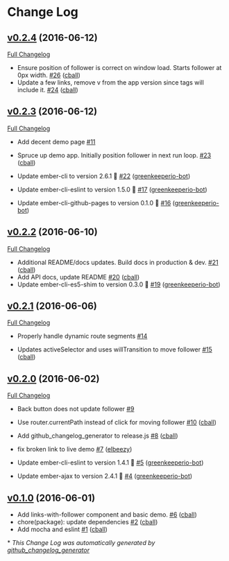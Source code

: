 # Change Log

## [v0.2.4](https://github.com/echobind/ember-links-with-follower/tree/v0.2.4) (2016-06-12)
[Full Changelog](https://github.com/echobind/ember-links-with-follower/compare/v0.2.3...v0.2.4)

- Ensure position of follower is correct on window load. Starts follower at 0px width. [\#26](https://github.com/echobind/ember-links-with-follower/pull/26) ([cball](https://github.com/cball))
- Update a few links, remove v from the app version since tags will include it. [\#24](https://github.com/echobind/ember-links-with-follower/pull/24) ([cball](https://github.com/cball))

## [v0.2.3](https://github.com/echobind/ember-links-with-follower/tree/v0.2.3) (2016-06-12)
[Full Changelog](https://github.com/echobind/ember-links-with-follower/compare/v0.2.2...v0.2.3)

- Add decent demo page [\#11](https://github.com/echobind/ember-links-with-follower/issues/11)

- Spruce up demo app. Initially position follower in next run loop. [\#23](https://github.com/echobind/ember-links-with-follower/pull/23) ([cball](https://github.com/cball))
- Update ember-cli to version 2.6.1 🚀 [\#22](https://github.com/echobind/ember-links-with-follower/pull/22) ([greenkeeperio-bot](https://github.com/greenkeeperio-bot))
- Update ember-cli-eslint to version 1.5.0 🚀 [\#17](https://github.com/echobind/ember-links-with-follower/pull/17) ([greenkeeperio-bot](https://github.com/greenkeeperio-bot))
- Update ember-cli-github-pages to version 0.1.0 🚀 [\#16](https://github.com/echobind/ember-links-with-follower/pull/16) ([greenkeeperio-bot](https://github.com/greenkeeperio-bot))

## [v0.2.2](https://github.com/echobind/ember-links-with-follower/tree/v0.2.2) (2016-06-10)
[Full Changelog](https://github.com/echobind/ember-links-with-follower/compare/v0.2.1...v0.2.2)

- Additional README/docs updates. Build docs in production & dev. [\#21](https://github.com/echobind/ember-links-with-follower/pull/21) ([cball](https://github.com/cball))
- Add API docs, update README [\#20](https://github.com/echobind/ember-links-with-follower/pull/20) ([cball](https://github.com/cball))
- Update ember-cli-es5-shim to version 0.3.0 🚀 [\#19](https://github.com/echobind/ember-links-with-follower/pull/19) ([greenkeeperio-bot](https://github.com/greenkeeperio-bot))

## [v0.2.1](https://github.com/echobind/ember-links-with-follower/tree/v0.2.1) (2016-06-06)
[Full Changelog](https://github.com/echobind/ember-links-with-follower/compare/v0.2.0...v0.2.1)

- Properly handle dynamic route segments [\#14](https://github.com/echobind/ember-links-with-follower/issues/14)

- Updates activeSelector and uses willTransition to move follower [\#15](https://github.com/echobind/ember-links-with-follower/pull/15) ([cball](https://github.com/cball))

## [v0.2.0](https://github.com/echobind/ember-links-with-follower/tree/v0.2.0) (2016-06-02)
[Full Changelog](https://github.com/echobind/ember-links-with-follower/compare/v0.1.0...v0.2.0)

- Back button does not update follower [\#9](https://github.com/echobind/ember-links-with-follower/issues/9)

- Use router.currentPath instead of click for moving follower [\#10](https://github.com/echobind/ember-links-with-follower/pull/10) ([cball](https://github.com/cball))
- Add github\_changelog\_generator to release.js [\#8](https://github.com/echobind/ember-links-with-follower/pull/8) ([cball](https://github.com/cball))
- fix broken link to live demo [\#7](https://github.com/echobind/ember-links-with-follower/pull/7) ([elbeezy](https://github.com/elbeezy))
- Update ember-cli-eslint to version 1.4.1 🚀 [\#5](https://github.com/echobind/ember-links-with-follower/pull/5) ([greenkeeperio-bot](https://github.com/greenkeeperio-bot))
- Update ember-ajax to version 2.4.1 🚀 [\#4](https://github.com/echobind/ember-links-with-follower/pull/4) ([greenkeeperio-bot](https://github.com/greenkeeperio-bot))

## [v0.1.0](https://github.com/echobind/ember-links-with-follower/tree/v0.1.0) (2016-06-01)
- Add links-with-follower component and basic demo. [\#6](https://github.com/echobind/ember-links-with-follower/pull/6) ([cball](https://github.com/cball))
- chore\(package\): update dependencies [\#2](https://github.com/echobind/ember-links-with-follower/pull/2) ([cball](https://github.com/cball))
- Add mocha and eslint [\#1](https://github.com/echobind/ember-links-with-follower/pull/1) ([cball](https://github.com/cball))



\* *This Change Log was automatically generated by [github_changelog_generator](https://github.com/skywinder/Github-Changelog-Generator)*